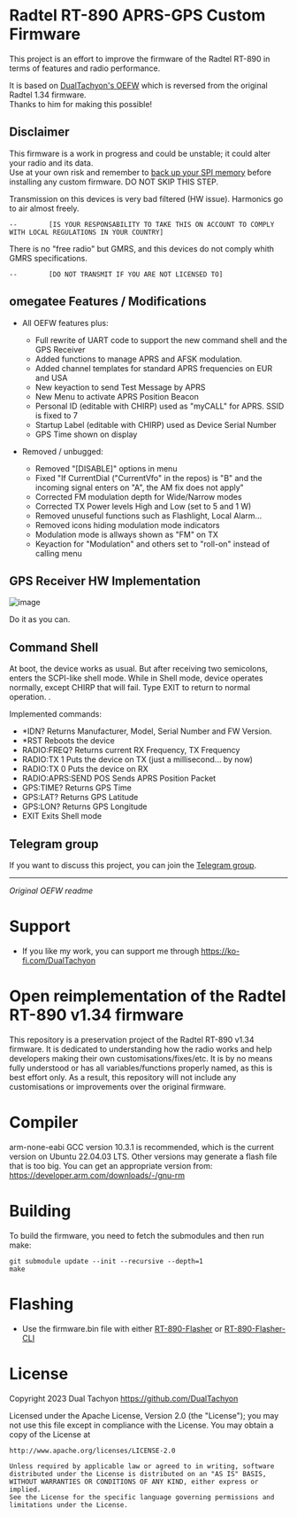 # Radtel RT-890 APRS-GPS Custom Firmware

This project is an effort to improve the firmware of the Radtel RT-890 in terms of features and radio performance.

It is based on [DualTachyon's OEFW](https://github.com/OEFW-community/radtel-rt-890-oefw) which is reversed from the original Radtel 1.34 firmware.  
Thanks to him for making this possible!

## Disclaimer
This firmware is a work in progress and could be unstable; it could alter your radio and its data.  
Use at your own risk and remember to [back up your SPI memory](https://github.com/OEFW-community/RT-890-custom-firmware/wiki/SPI) before installing any custom firmware.  DO NOT SKIP THIS STEP.

Transmission on this devices is very bad filtered (HW issue). Harmonics go to air almost freely.

    --        [IS YOUR RESPONSABILITY TO TAKE THIS ON ACCOUNT TO COMPLY WITH LOCAL REGULATIONS IN YOUR COUNTRY]

There is no "free radio" but GMRS, and this devices do not comply whith GMRS specifications.

    --        [DO NOT TRANSMIT IF YOU ARE NOT LICENSED TO]

## omegatee Features / Modifications
- All OEFW features plus:
    - Full rewrite of UART code to support the new command shell and the GPS Receiver
	- Added functions to manage APRS and AFSK modulation.
    - Added channel templates for standard APRS frequencies on EUR and USA
    - New keyaction to send Test Message by APRS
    - New Menu to activate APRS Position Beacon
    - Personal ID (editable with CHIRP) used as "myCALL" for APRS. SSID is fixed to 7
    - Startup Label (editable with CHIRP) used as Device Serial Number
    - GPS Time shown on display

- Removed / unbugged:
    - Removed "[DISABLE]" options in menu
    - Fixed "If CurrentDial ("CurrentVfo" in the repos) is "B" and the incoming signal enters on "A", the AM fix does not apply"
    - Corrected FM modulation depth for Wide/Narrow modes
    - Corrected TX Power levels High and Low (set to 5 and 1 W)
    - Removed unuseful functions such as Flashlight, Local Alarm...
    - Removed icons hiding modulation mode indicators
    - Modulation mode is allways shown as "FM" on TX
    - Keyaction for "Modulation" and others set to "roll-on" instead of calling menu

## GPS Receiver HW Implementation

![image](https://github.com/user-attachments/assets/ff4816d5-8ab2-4709-805b-d65616095407)

Do it as you can.

## Command Shell
At boot, the device works as usual.
But after receiving two semicolons, enters the SCPI-like shell mode.
While in Shell mode, device operates normally, except CHIRP that will fail. Type EXIT to return to normal operation.
.

Implemented commands:
- *IDN?                Returns Manufacturer, Model, Serial Number and FW Version.
- *RST                    Reboots the device
- RADIO:FREQ?            Returns current RX Frequency, TX Frequency
- RADIO:TX 1            Puts the device on TX (just a millisecond... by now)
- RADIO:TX 0            Puts the device on RX
- RADIO:APRS:SEND POS    Sends APRS Position Packet
- GPS:TIME?                Returns GPS Time
- GPS:LAT?                Returns GPS Latitude
- GPS:LON?                Returns GPS Longitude
- EXIT                    Exits Shell mode


## Telegram group
If you want to discuss this project, you can join the [Telegram group](https://t.me/RT890_OEFW).


---
_Original OEFW readme_

# Support

* If you like my work, you can support me through https://ko-fi.com/DualTachyon

# Open reimplementation of the Radtel RT-890 v1.34 firmware

This repository is a preservation project of the Radtel RT-890 v1.34 firmware.
It is dedicated to understanding how the radio works and help developers making their own customisations/fixes/etc.
It is by no means fully understood or has all variables/functions properly named, as this is best effort only.
As a result, this repository will not include any customisations or improvements over the original firmware.

# Compiler

arm-none-eabi GCC version 10.3.1 is recommended, which is the current version on Ubuntu 22.04.03 LTS.
Other versions may generate a flash file that is too big.
You can get an appropriate version from: https://developer.arm.com/downloads/-/gnu-rm

# Building

To build the firmware, you need to fetch the submodules and then run make:
```
git submodule update --init --recursive --depth=1
make
```

# Flashing

* Use the firmware.bin file with either [RT-890-Flasher](https://github.com/OEFW-community/radtel-rt-890-flasher) or [RT-890-Flasher-CLI](https://github.com/OEFW-community/radtel-rt-890-flasher-cli)

# License

Copyright 2023 Dual Tachyon
https://github.com/DualTachyon

Licensed under the Apache License, Version 2.0 (the "License");
you may not use this file except in compliance with the License.
You may obtain a copy of the License at

    http://www.apache.org/licenses/LICENSE-2.0

    Unless required by applicable law or agreed to in writing, software
    distributed under the License is distributed on an "AS IS" BASIS,
    WITHOUT WARRANTIES OR CONDITIONS OF ANY KIND, either express or implied.
    See the License for the specific language governing permissions and
    limitations under the License.


